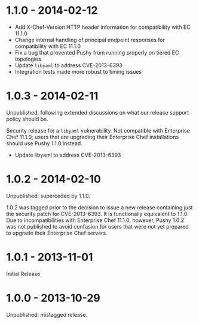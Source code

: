 # 1.1.0 - 2014-02-12

- Add X-Chef-Version HTTP header information for compatibility with EC
  11.1.0
- Change internal handling of principal endpoint responses for
  compatibility with EC 11.1.0
- Fix a bug that prevented Pushy from running properly on tiered EC
  topologies
- Update `libyaml` to address CVE-2013-6393
- Integration tests made more robust to timing issues

# 1.0.3 - 2014-02-11

Unpublished, following extended discussions on what our release
support policy should be.

Security release for a `libyaml` vulnerability.  Not compatible with
Enterprise Chef 11.1.0; users that are upgrading their Enterprise Chef
installations should use Pushy 1.1.0 instead.

- Update libyaml to address CVE-2013-6393

# 1.0.2 - 2014-02-10

Unpublished: superceded by 1.1.0.

1.0.2 was tagged prior to the decision to issue a new release
containing just the security patch for CVE-2013-6393.  It is
functionally equivalent to 1.1.0.  Due to incompatibilities with
Enterprise Chef 11.1.0, however, Pushy 1.0.2 was not published to
avoid confusion for users that were not yet prepared to upgrade their
Enterprise Chef servers.

# 1.0.1 - 2013-11-01

Initial Release

# 1.0.0 - 2013-10-29

Unpublished: mistagged release.
